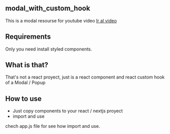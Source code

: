 ## modal_with_custom_hook

This is a modal resourse for youtube video
[Ir al video](https://youtu.be/q2Y9mbTqwgA) 

## Requirements
Only you need install styled components.

## What is that?
That's not a react proyect, just is a react component and react custom hook of a Modal / Popup

## How to use
 - Just copy components to your react / nextjs proyect 
 - import and use 
 
 chech app.js file for see how import and use.
